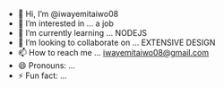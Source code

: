 - 👋 Hi, I’m @iwayemitaiwo08
- 👀 I’m interested in ... a job
- 🌱 I’m currently learning ... NODEJS
- 💞️ I’m looking to collaborate on ... EXTENSIVE DESIGN
- 📫 How to reach me ... iwayemitaiwo08@gmail.com
- 😄 Pronouns: ...
- ⚡ Fun fact: ...

<!---
iwayemitaiwo08/iwayemitaiwo08 is a ✨ special ✨ repository because its `README.md` (this file) appears on your GitHub profile.
You can click the Preview link to take a look at your changes.
--->
